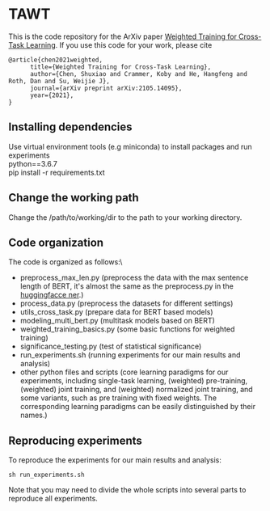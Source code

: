 # TAWT
This is the code repository for the ArXiv paper [Weighted Training for Cross-Task Learning](https://arxiv.org/pdf/2105.14095.pdf).
If you use this code for your work, please cite
```
@article{chen2021weighted,
      title={Weighted Training for Cross-Task Learning}, 
      author={Chen, Shuxiao and Crammer, Koby and He, Hangfeng and Roth, Dan and Su, Weijie J},
      journal={arXiv preprint arXiv:2105.14095},
      year={2021},
}
```

## Installing dependencies
Use virtual environment tools (e.g miniconda) to install packages and run experiments\
python==3.6.7\
pip install -r requirements.txt

## Change the working path
Change the /path/to/working/dir to the path to your working directory.

## Code organization
The code is organized as follows:\
- preprocess_max_len.py (preprocess the data with the max sentence length of BERT, 
it's almost the same as the preprocess.py 
in the [huggingfacce ner](https://github.com/huggingface/transformers/tree/v2.8.0/examples/ner).)
- process_data.py (preprocess the datasets for different settings)
- utils_cross_task.py (prepare data for BERT based models)
- modeling_multi_bert.py (multitask models based on BERT)
- weighted_training_basics.py (some basic functions for weighted training)
- significance_testing.py (test of statistical significance)
- run_experiments.sh (running experiments for our main results and analysis)
- other python files and scripts (core learning paradigms for our experiments, including single-task learning, 
(weighted) pre-training, (weighted) joint training, and (weighted) normalized joint training, and some variants, 
such as pre training with fixed weights. The corresponding learning paradigms can be easily distinguished by their names.)

## Reproducing experiments
To reproduce the experiments for our main results and analysis:
```
sh run_experiments.sh
```
Note that you may need to divide the whole scripts into several parts to reproduce all experiments.



